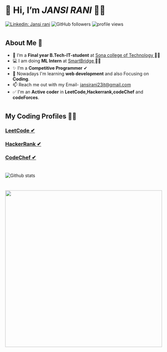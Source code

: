#

# 👋 Hi, I’m *JANSI RANI* 👩‍💻
  
  [![Linkedin: Jansi rani](https://img.shields.io/badge/-Jansi-blue?style=flat-square&logo=Linkedin&logoColor=white&link=https://www.linkedin.com/in/jansi-rani-t-6432541a6/)](https://www.linkedin.com/in/jansi-rani-t-6432541a6/)
![GitHub followers](https://img.shields.io/github/followers/JANSIRANI-T?label=Follow&style=social)
<img alt = "profile views" src="https://komarev.com/ghpvc/?username=JANSIRANI-T&color=brightgreen">  

#

## About Me 🚀

- 🌱 I’m a **Final year B.Tech-IT-student** at <a href="https://www.sonatech.ac.in/" target="_blank">Sona college of Technology
  </a> 👩‍🎓
- 💻 I am doing **ML Intern** at <a href="https://www.thesmartbridge.com/" target="_blank">SmartBridge
  </a> 👩‍💻
- ✨ I’m a **Competitive Programmer** ✔
- 🧠 Nowadays I'm learning **web development** and also Focusing on **Coding**.
- 📫 Reach me out with my Email- jansirani23it@gmail.com
- ✅ I'm an **Active coder** in **LeetCode,Hackerrank,codeChef** and **codeForces**.

# 

## My Coding Profiles 👩‍💻

<h3>
  <a href="https://leetcode.com/1an5i6ani/" target="_blank">LeetCode ✔ 
  </a>
</h3>
<h3>
  <a href="https://www.hackerrank.com/IT_1919106032?hr_r=1" target="_blank">HackerRank ✔ 
  </a>
</h3>
<h3>
  <a href="https://www.codechef.com/users/jansi_19" target="_blank">CodeChef ✔ 
  </a>
</h3>

#

![Github stats](https://github-readme-stats.vercel.app/api?username=JANSIRANI-T)

#

 <img align="center" src="https://github-readme-stats.vercel.app/api/top-langs/?username=JANSIRANI-T&theme=whiteowl&layout=compact&langs_count=6&border_radius=20&count_private=true&include_all_commits=true&custom_title=%20Most%20Used%20Languages%20By%20Jansi" width="500" />
 
#

<!---
JANSIRANI-T/JANSIRANI-T is a ✨ special ✨ repository because its `README.md` (this file) appears on your GitHub profile.
You can click the Preview link to take a look at your changes.
--->
